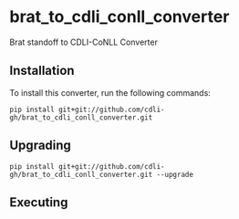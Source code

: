 # brat_to_cdli_conll_converter
Brat standoff to CDLI-CoNLL Converter

## Installation

To install this converter, run the following commands:

```
pip install git+git://github.com/cdli-gh/brat_to_cdli_conll_converter.git
```
## Upgrading

```
pip install git+git://github.com/cdli-gh/brat_to_cdli_conll_converter.git --upgrade
```

## Executing
